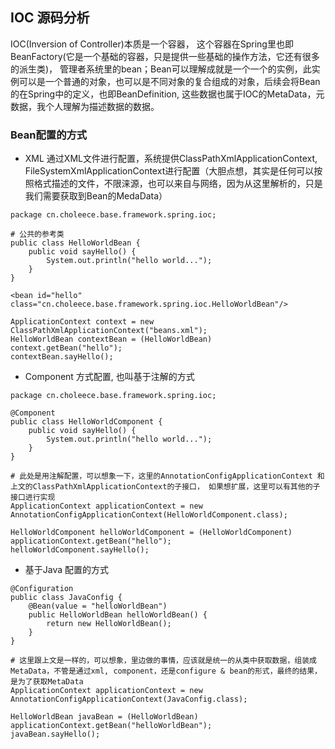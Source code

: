 ## IOC 源码分析
IOC(Inversion of Controller)本质是一个容器， 这个容器在Spring里也即BeanFactory(它是一个基础的容器，只是提供一些基础的操作方法，它还有很多的派生类)，
管理者系统里的bean；Bean可以理解成就是一个一个的实例，此实例可以是一个普通的对象，也可以是不同对象的复合组成的对象，后续会将Bean的在Spring中的定义，也即BeanDefinition, 这些数据也属于IOC的MetaData，元数据，我个人理解为描述数据的数据。

### Bean配置的方式
- XML 通过XML文件进行配置，系统提供ClassPathXmlApplicationContext, FileSystemXmlApplicationContext进行配置（大胆点想，其实是任何可以按照格式描述的文件，不限涞源，也可以来自与网络，因为从这里解析的，只是我们需要获取到Bean的MedaData）
```
package cn.choleece.base.framework.spring.ioc;

# 公共的参考类
public class HelloWorldBean {
    public void sayHello() {
        System.out.println("hello world...");
    }
}
```

```
<bean id="hello" class="cn.choleece.base.framework.spring.ioc.HelloWorldBean"/>

ApplicationContext context = new ClassPathXmlApplicationContext("beans.xml");
HelloWorldBean contextBean = (HelloWorldBean) context.getBean("hello");
contextBean.sayHello();
```

- Component 方式配置, 也叫基于注解的方式
```
package cn.choleece.base.framework.spring.ioc;

@Component
public class HelloWorldComponent {
    public void sayHello() {
        System.out.println("hello world...");
    }
}

# 此处是用注解配置，可以想象一下，这里的AnnotationConfigApplicationContext 和 上文的ClassPathXmlApplicationContext的子接口， 如果想扩展，这里可以有其他的子接口进行实现
ApplicationContext applicationContext = new AnnotationConfigApplicationContext(HelloWorldComponent.class);

HelloWorldComponent helloWorldComponent = (HelloWorldComponent) applicationContext.getBean("hello");
helloWorldComponent.sayHello();
```

- 基于Java 配置的方式
```
@Configuration
public class JavaConfig {
    @Bean(value = "helloWorldBean")
    public HelloWorldBean helloWorldBean() {
        return new HelloWorldBean();
    }
}

# 这里跟上文是一样的，可以想象，里边做的事情，应该就是统一的从类中获取数据，组装成MetaData，不管是通过xml, component，还是configure & bean的形式，最终的结果，是为了获取MetaData
ApplicationContext applicationContext = new AnnotationConfigApplicationContext(JavaConfig.class);

HelloWorldBean javaBean = (HelloWorldBean) applicationContext.getBean("helloWorldBean");
javaBean.sayHello();
```
